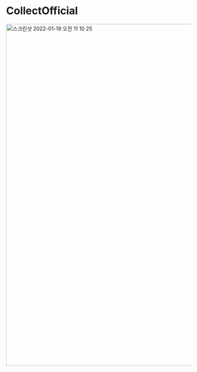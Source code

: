 # CollectOfficial
<img width="929" alt="스크린샷 2022-01-19 오전 11 10 25" src="https://user-images.githubusercontent.com/63200799/150050413-3f9abd0a-a074-4713-92dc-66dbdcfa5190.png">
